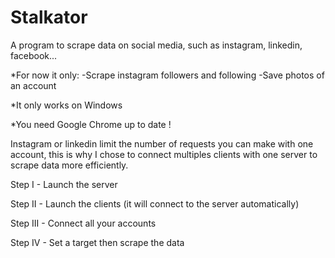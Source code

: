 # Stalkator
A program to scrape data on social media, such as instagram, linkedin, facebook...

*For now it only:
  -Scrape instagram followers and following
  -Save photos of an account

*It only works on Windows

*You need Google Chrome up to date !

Instagram or linkedin limit the number of requests you can make with one account, this is why I chose to connect multiples clients with one server to scrape data more efficiently.


Step I - Launch the server

Step II - Launch the clients (it will connect to the server automatically)

Step III - Connect all your accounts

Step IV - Set a target then scrape the data
